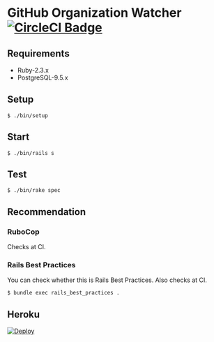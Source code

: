 # GitHub Organization Watcher [![CircleCI Badge][circleci-badge]][circleci-link]

## Requirements

* Ruby-2.3.x
* PostgreSQL-9.5.x

## Setup

    $ ./bin/setup

## Start

    $ ./bin/rails s

## Test

    $ ./bin/rake spec

## Recommendation

### RuboCop

Checks at CI.

### Rails Best Practices

You can check whether this is Rails Best Practices. Also checks at CI.

    $ bundle exec rails_best_practices .

## Heroku

[![Deploy](https://www.herokucdn.com/deploy/button.svg)](https://heroku.com/deploy)

[circleci-badge]: https://circleci.com/gh/masutaka/github-organization-watcher/tree/master.svg?style=svg
[circleci-link]: https://circleci.com/gh/masutaka/github-organization-watcher/tree/master
